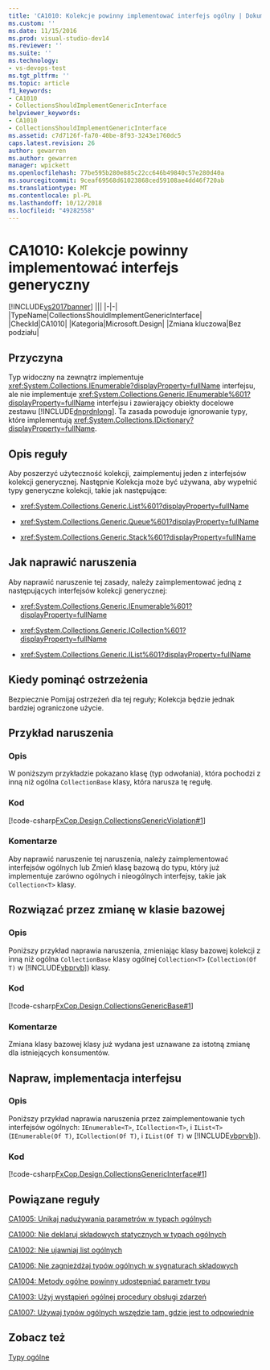 ```yaml
---
title: 'CA1010: Kolekcje powinny implementować interfejs ogólny | Dokumentacja firmy Microsoft'
ms.custom: ''
ms.date: 11/15/2016
ms.prod: visual-studio-dev14
ms.reviewer: ''
ms.suite: ''
ms.technology:
- vs-devops-test
ms.tgt_pltfrm: ''
ms.topic: article
f1_keywords:
- CA1010
- CollectionsShouldImplementGenericInterface
helpviewer_keywords:
- CA1010
- CollectionsShouldImplementGenericInterface
ms.assetid: c7d7126f-fa70-40be-8f93-3243e1760dc5
caps.latest.revision: 26
author: gewarren
ms.author: gewarren
manager: wpickett
ms.openlocfilehash: 77be595b280e885c22cc646b49840c57e280d40a
ms.sourcegitcommit: 9ceaf69568d61023868ced59108ae4dd46f720ab
ms.translationtype: MT
ms.contentlocale: pl-PL
ms.lasthandoff: 10/12/2018
ms.locfileid: "49282558"
---
```

# <a name="ca1010-collections-should-implement-generic-interface"></a>CA1010: Kolekcje powinny implementować interfejs generyczny
[!INCLUDE[vs2017banner](../includes/vs2017banner.md)]
|||
|-|-|
|TypeName|CollectionsShouldImplementGenericInterface|
|CheckId|CA1010|
|Kategoria|Microsoft.Design|
|Zmiana kluczowa|Bez podziału|

## <a name="cause"></a>Przyczyna
 Typ widoczny na zewnątrz implementuje <xref:System.Collections.IEnumerable?displayProperty=fullName> interfejsu, ale nie implementuje <xref:System.Collections.Generic.IEnumerable%601?displayProperty=fullName> interfejsu i zawierający obiekty docelowe zestawu [!INCLUDE[dnprdnlong](../includes/dnprdnlong-md.md)]. Ta zasada powoduje ignorowanie typy, które implementują <xref:System.Collections.IDictionary?displayProperty=fullName>.

## <a name="rule-description"></a>Opis reguły
 Aby poszerzyć użyteczność kolekcji, zaimplementuj jeden z interfejsów kolekcji generycznej. Następnie Kolekcja może być używana, aby wypełnić typy generyczne kolekcji, takie jak następujące:

-   <xref:System.Collections.Generic.List%601?displayProperty=fullName>

-   <xref:System.Collections.Generic.Queue%601?displayProperty=fullName>

-   <xref:System.Collections.Generic.Stack%601?displayProperty=fullName>

## <a name="how-to-fix-violations"></a>Jak naprawić naruszenia
 Aby naprawić naruszenie tej zasady, należy zaimplementować jedną z następujących interfejsów kolekcji generycznej:

-   <xref:System.Collections.Generic.IEnumerable%601?displayProperty=fullName>

-   <xref:System.Collections.Generic.ICollection%601?displayProperty=fullName>

-   <xref:System.Collections.Generic.IList%601?displayProperty=fullName>

## <a name="when-to-suppress-warnings"></a>Kiedy pominąć ostrzeżenia
 Bezpiecznie Pomijaj ostrzeżeń dla tej reguły; Kolekcja będzie jednak bardziej ograniczone użycie.

## <a name="example-violation"></a>Przykład naruszenia

### <a name="description"></a>Opis
 W poniższym przykładzie pokazano klasę (typ odwołania), która pochodzi z inną niż ogólna `CollectionBase` klasy, która narusza tę regułę.

### <a name="code"></a>Kod
 [!code-csharp[FxCop.Design.CollectionsGenericViolation#1](../snippets/csharp/VS_Snippets_CodeAnalysis/FxCop.Design.CollectionsGenericViolation/cs/FxCop.Design.CollectionsGenericViolation.cs#1)]

### <a name="comments"></a>Komentarze
 Aby naprawić naruszenie tej naruszenia, należy zaimplementować interfejsów ogólnych lub Zmień klasę bazową do typu, który już implementuje zarówno ogólnych i nieogólnych interfejsy, takie jak `Collection<T>` klasy.

## <a name="fix-by-base-class-change"></a>Rozwiązać przez zmianę w klasie bazowej

### <a name="description"></a>Opis
 Poniższy przykład naprawia naruszenia, zmieniając klasy bazowej kolekcji z inną niż ogólna `CollectionBase` klasy ogólnej `Collection<T>` (`Collection(Of T)` w [!INCLUDE[vbprvb](../includes/vbprvb-md.md)]) klasy.

### <a name="code"></a>Kod
 [!code-csharp[FxCop.Design.CollectionsGenericBase#1](../snippets/csharp/VS_Snippets_CodeAnalysis/FxCop.Design.CollectionsGenericBase/cs/FxCop.Design.CollectionsGenericBase.cs#1)]

### <a name="comments"></a>Komentarze
 Zmiana klasy bazowej klasy już wydana jest uznawane za istotną zmianę dla istniejących konsumentów.

## <a name="fix-by-interface-implementation"></a>Napraw, implementacja interfejsu

### <a name="description"></a>Opis
 Poniższy przykład naprawia naruszenia przez zaimplementowanie tych interfejsów ogólnych: `IEnumerable<T>`, `ICollection<T>`, i `IList<T>` (`IEnumerable(Of T)`, `ICollection(Of T)`, i `IList(Of T)` w [!INCLUDE[vbprvb](../includes/vbprvb-md.md)]).

### <a name="code"></a>Kod
 [!code-csharp[FxCop.Design.CollectionsGenericInterface#1](../snippets/csharp/VS_Snippets_CodeAnalysis/FxCop.Design.CollectionsGenericInterface/cs/FxCop.Design.CollectionsGenericInterface.cs#1)]

## <a name="related-rules"></a>Powiązane reguły
 [CA1005: Unikaj nadużywania parametrów w typach ogólnych](../code-quality/ca1005-avoid-excessive-parameters-on-generic-types.md)

 [CA1000: Nie deklaruj składowych statycznych w typach ogólnych](../code-quality/ca1000-do-not-declare-static-members-on-generic-types.md)

 [CA1002: Nie ujawniaj list ogólnych](../code-quality/ca1002-do-not-expose-generic-lists.md)

 [CA1006: Nie zagnieżdżaj typów ogólnych w sygnaturach składowych](../code-quality/ca1006-do-not-nest-generic-types-in-member-signatures.md)

 [CA1004: Metody ogólne powinny udostępniać parametr typu](../code-quality/ca1004-generic-methods-should-provide-type-parameter.md)

 [CA1003: Użyj wystąpień ogólnej procedury obsługi zdarzeń](../code-quality/ca1003-use-generic-event-handler-instances.md)

 [CA1007: Używaj typów ogólnych wszędzie tam, gdzie jest to odpowiednie](../code-quality/ca1007-use-generics-where-appropriate.md)

## <a name="see-also"></a>Zobacz też
 [Typy ogólne](http://msdn.microsoft.com/library/75ea8509-a4ea-4e7a-a2b3-cf72482e9282)



